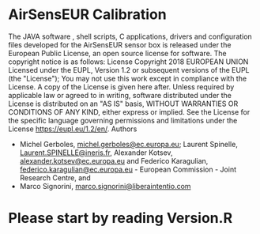 # AirSensEUR Calibration
The JAVA software , shell scripts, C applications, drivers and configuration files developed for the AirSensEUR sensor box is released under the European Public License, an open source license for software. The copyright notice is as follows: 
License
Copyright 2018 EUROPEAN UNION
Licensed under the EUPL, Version 1.2 or subsequent versions of the EUPL (the "License"); You may not use this work except in compliance with the License. A copy of the License is given here after. Unless required by applicable law or agreed to in writing, software distributed under the License is distributed on an "AS IS" basis, WITHOUT WARRANTIES OR CONDITIONS OF ANY KIND, either express or implied. See the License for the specific language governing permissions and limitations under the License https://eupl.eu/1.2/en/.
Authors
- Michel Gerboles, michel.gerboles@ec.europa.eu; Laurent Spinelle, Laurent.SPINELLE@ineris.fr, Alexander Kotsev, alexander.kotsev@ec.europa.eu and Federico Karagulian, federico.karagulian@ec.europa.eu - European Commission - Joint Research Centre, and
- Marco Signorini, marco.signorini@liberaintentio.com


# Please start by reading Version.R
